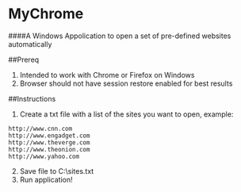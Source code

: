 MyChrome
========

####A Windows Appolication to open a set of pre-defined websites automatically

##Prereq
1. Intended to work with Chrome or Firefox on Windows
2. Browser should not have session restore enabled for best results

##Instructions
1. Create a txt file with a list of the sites you want to open, example:
```
http://www.cnn.com
http://www.engadget.com
http://www.theverge.com
http://www.theonion.com
http://www.yahoo.com
```
2. Save file to C:\sites.txt
3. Run application!

